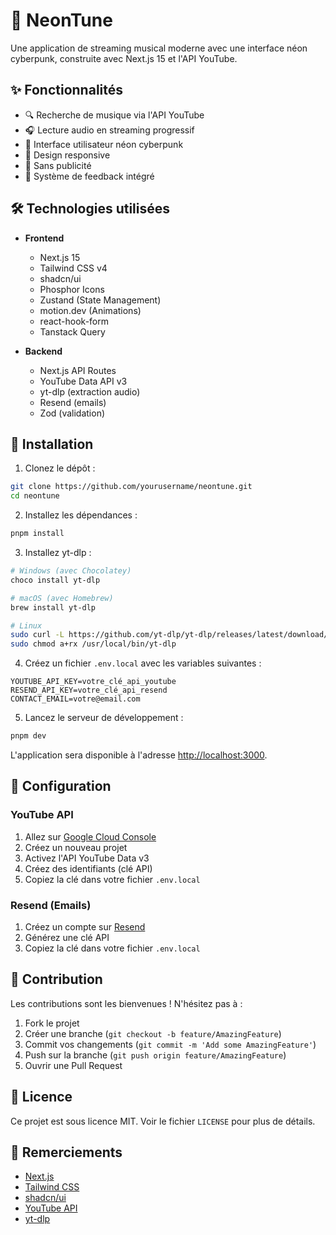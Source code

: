 # 🎵 NeonTune

Une application de streaming musical moderne avec une interface néon cyberpunk, construite avec Next.js 15 et l'API YouTube.

## ✨ Fonctionnalités

- 🔍 Recherche de musique via l'API YouTube
- 🎧 Lecture audio en streaming progressif
- 🎨 Interface utilisateur néon cyberpunk
- 📱 Design responsive
- 🚫 Sans publicité
- 📨 Système de feedback intégré

## 🛠️ Technologies utilisées

- **Frontend**
  - Next.js 15
  - Tailwind CSS v4
  - shadcn/ui
  - Phosphor Icons
  - Zustand (State Management)
  - motion.dev (Animations)
  - react-hook-form
  - Tanstack Query

- **Backend**
  - Next.js API Routes
  - YouTube Data API v3
  - yt-dlp (extraction audio)
  - Resend (emails)
  - Zod (validation)

## 🚀 Installation

1. Clonez le dépôt :
```bash
git clone https://github.com/yourusername/neontune.git
cd neontune
```

2. Installez les dépendances :
```bash
pnpm install
```

3. Installez yt-dlp :
```bash
# Windows (avec Chocolatey)
choco install yt-dlp

# macOS (avec Homebrew)
brew install yt-dlp

# Linux
sudo curl -L https://github.com/yt-dlp/yt-dlp/releases/latest/download/yt-dlp -o /usr/local/bin/yt-dlp
sudo chmod a+rx /usr/local/bin/yt-dlp
```

4. Créez un fichier `.env.local` avec les variables suivantes :
```env
YOUTUBE_API_KEY=votre_clé_api_youtube
RESEND_API_KEY=votre_clé_api_resend
CONTACT_EMAIL=votre@email.com
```

5. Lancez le serveur de développement :
```bash
pnpm dev
```

L'application sera disponible à l'adresse [http://localhost:3000](http://localhost:3000).

## 📝 Configuration

### YouTube API

1. Allez sur [Google Cloud Console](https://console.cloud.google.com/)
2. Créez un nouveau projet
3. Activez l'API YouTube Data v3
4. Créez des identifiants (clé API)
5. Copiez la clé dans votre fichier `.env.local`

### Resend (Emails)

1. Créez un compte sur [Resend](https://resend.com)
2. Générez une clé API
3. Copiez la clé dans votre fichier `.env.local`

## 🤝 Contribution

Les contributions sont les bienvenues ! N'hésitez pas à :

1. Fork le projet
2. Créer une branche (`git checkout -b feature/AmazingFeature`)
3. Commit vos changements (`git commit -m 'Add some AmazingFeature'`)
4. Push sur la branche (`git push origin feature/AmazingFeature`)
5. Ouvrir une Pull Request

## 📄 Licence

Ce projet est sous licence MIT. Voir le fichier `LICENSE` pour plus de détails.

## 🙏 Remerciements

- [Next.js](https://nextjs.org/)
- [Tailwind CSS](https://tailwindcss.com/)
- [shadcn/ui](https://ui.shadcn.com/)
- [YouTube API](https://developers.google.com/youtube/v3)
- [yt-dlp](https://github.com/yt-dlp/yt-dlp)
